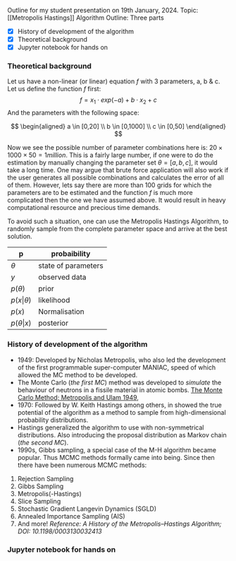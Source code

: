 Outline for my student presentation on 19th January, 2024. 
Topic: [[Metropolis Hastings]] Algorithm
Outline: Three parts
- [x] History of development of the algorithm
- [x] Theoretical background
- [x] Jupyter notebook for hands on

### **Theoretical background**
Let us have a non-linear (or linear) equation $f$ with 3 parameters, a, b & c.
Let us define the function $f$ first:
$$
f  =  x_1 \cdot exp(-a) + b \cdot x_2 + c
$$
And the parameters with the following space:

$$
\begin{aligned}
a \in [0,20] \\ 
b \in [0,1000] \\
c \in [0,50]
\end{aligned}
$$

Now we see the possible number of parameter combinations here is: $20 \times 1000 \times 50 = 1 million$. This is a fairly large number, if one were to do the estimation by manually changing the parameter set $\theta = [a,b,c]$, it would take a long time.
One may argue that brute force application will also work if the user generates all possible combinations and calculates the error of all of them. However, lets say there are more than 100 grids for which the parameters are to be estimated and the function $f$ is much more complicated then the one we have assumed above. It would result in heavy computational resource and precious time demands. 

To avoid such a situation, one can use the Metropolis Hastings Algorithm, to randomly sample from the complete parameter space and arrive at the best solution.

| p | probaibility |
| ---- | ---- |
| $\theta$ | state of parameters |
| $y$ | observed data |
| $p(\theta)$ | prior |
| $p(x\|\theta)$ | likelihood |
| $p(x)$ | Normalisation |
| $p(\theta\|x)$ | posterior |
### **History of development of the algorithm**
* 1949: Developed by Nicholas Metropolis, who also led the development of the first programmable super-computer MANIAC, speed of which allowed the MC method to be developed.
* The Monte Carlo (*the first MC*) method was developed to *simulate* the behaviour of neutrons in a fissile material in atomic bombs. [The Monte Carlo Method; Metropolis and Ulam 1949,](https://doi.org/10.1080/01621459.1949.10483310)
* 1970: Followed by W. Keith Hastings among others, in showed the true potential of the algorithm as a method to sample from high-dimensional probability distributions.
* Hastings generalized the algorithm to use with non-symmetrical distributions. Also introducing the proposal distribution as Markov chain (*the second MC*).
* 1990s, Gibbs sampling, a special case of the M-H algorithm became popular. Thus MCMC methods formally came into being.
Since then there have been numerous MCMC methods:
1. Rejection Sampling
2. Gibbs Sampling
3. Metropolis(-Hastings)
4. Slice Sampling
5. Stochastic Gradient Langevin Dynamics (SGLD)
6. Annealed Importance Sampling (AIS)
7. And more!
*Reference: A History of the Metropolis–Hastings Algorithm; DOI: 10.1198/0003130032413*
###  Jupyter notebook for hands on
